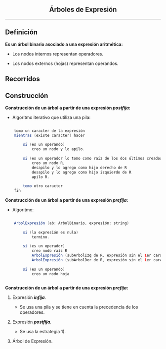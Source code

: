 <div>
<h2 align="center">Árboles de Expresión</h1>
</div>

___

## Definición
**Es un árbol binario asociado a una expresión aritmética:**

- Los nodos internos representan operadores.

- Los nodos externos (hojas) representan operandos.

## Recorridos


## Construcción

**Construcción de un árbol a partir de una expresión _postfija_:**

- Algoritmo iterativo que utiliza una pila:

```java

	tomo un caracter de la expresión
	mientras (existe caracter) hacer
	
		si (es un operando)
			creo un nodo y lo apilo.
		
		si (es un operador lo tomo como raíz de los dos últimos creados)
			creo un nodo R,
			desapilo y lo agrego como hijo derecho de R
			desapilo y lo agrego como hijo izquierdo de R
			apilo R.
			
		tomo otro caracter
	fin	

```

**Construcción de un árbol a partir de una expresión _prefija_:**

- Algoritmo:

```java

	ArbolExpresión (ab: ArbolBinario, expresión: string)
		
		si (la expresión es nula)
			termino.
			
		si (es un operador)
			creo nodo raíz R
			ArbolExpresión (subArbolIzq de R, expresión sin el 1er caracter)
			ArbolExpresión (subArbolDer de R, expresión sin el 1er caracter)
			
		si (es un operando)
			creo un nodo hoja
	

```

**Construcción de un árbol a partir de una expresión _prefija_:**

1. Expresión **_infija_**.
	- Se usa una pila y se tiene en cuenta la precedencia de los operadores.

2. Expresión **_postfija_**.
	- Se usa la estrategia 1).

3. Árbol de Expresión.
	
